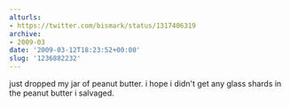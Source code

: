 ```yaml
---
alturls:
- https://twitter.com/bismark/status/1317406319
archive:
- 2009-03
date: '2009-03-12T18:23:52+00:00'
slug: '1236882232'
---
```


just dropped my jar of peanut butter.  i hope i didn't get any glass shards in the peanut butter i salvaged.


